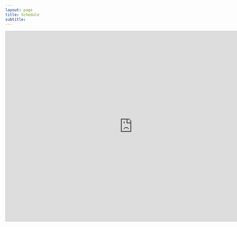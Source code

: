 ```yaml
---
layout: page
title: Schedule
subtitle: 
---
```


<div class="container">
<iframe class="airtable-embed" src="https://airtable.com/embed/shrCs3KP3ItEqbEts?backgroundColor=gray&viewControls=on" frameborder="0" onmousewheel="" width = "800" height="600" style="background: transparent; border: 1px solid #ccc;"></iframe>
</div>



